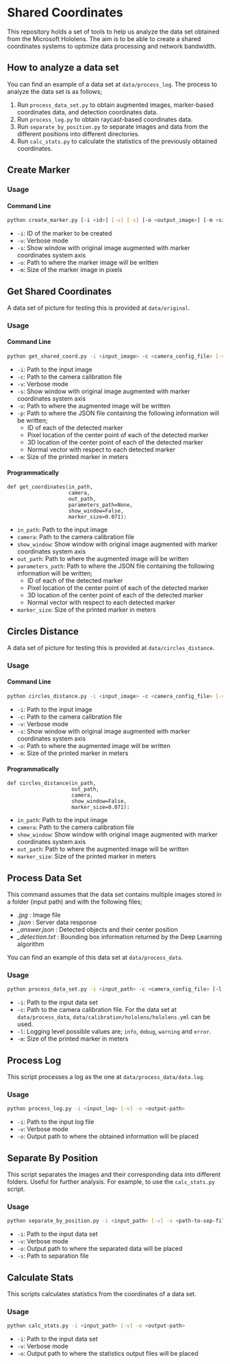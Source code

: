 # Shared Coordinates

This repository holds a set of tools to help us analyze the data set obtained from the Microsoft Hololens. The aim is to be able to create a shared coordinates systems to optimize data processing and network bandwidth.

## How to analyze a data set

You can find an example of a data set at `data/process_log`. The process to analyze the data set is as follows;

1. Run `process_data_set.py` to obtain augmented images, marker-based coordinates data, and detection coordinates data.
2. Run `process_log.py` to obtain raycast-based coordinates data.
3. Run `separate_by_position.py` to separate images and data from the different positions into different directories.
4. Run `calc_stats.py` to calculate the statistics of the previously obtained coordinates.

## Create Marker

### Usage

#### Command Line

```bash
python create_marker.py [-i <id>] [-v] [-s] [-o <output_image>] [-m <size-in-pixels>]

```

* ```-i```: ID of the marker to be created
* ```-v```: Verbose mode
* ```-s```: Show window with original image augmented with marker coordinates
  system axis
* ```-o```: Path to where the marker image will be written
* ```-m```: Size of the marker image in pixels

## Get Shared Coordinates

A data set of picture for testing this is provided at `data/original`.

### Usage

#### Command Line

```bash
python get_shared_coord.py -i <input_image> -c <camera_config_file> [-v] [-s] [-o <output_image>] [-p <params_file>] [-m <size-in-meters>]

```

* ```-i```: Path to the input image
* ```-c```: Path to the camera calibration file
* ```-v```: Verbose mode
* ```-s```: Show window with original image augmented with marker coordinates
  system axis
* ```-o```: Path to where the augmented image will be written
* ```-p```: Path to where the JSON file containing the following information
  will be written;
  * ID of each of the detected marker
  * Pixel location of the center point of each of the detected marker
  * 3D location of the center point of each of the detected marker
  * Normal vector with respect to each detected marker
* ```-m```: Size of the printed marker in meters

#### Programmatically

```
def get_coordinates(in_path,
                    camera,
                    out_path,
                    parameters_path=None,
                    show_window=False,
                    marker_size=0.071):
```

* ```in_path```: Path to the input image
* ```camera```: Path to the camera calibration file
* ```show_window```: Show window with original image augmented with marker
  coordinates system axis
* ```out_path```: Path to where the augmented image will be written
* ```parameters_path```: Path to where the JSON file containing the following
  information will be written;
  * ID of each of the detected marker
  * Pixel location of the center point of each of the detected marker
  * 3D location of the center point of each of the detected marker
  * Normal vector with respect to each detected marker
* ```marker_size```: Size of the printed marker in meters


## Circles Distance

A data set of picture for testing this is provided at `data/circles_distance`.

### Usage

#### Command Line

```bash
python circles_distance.py -i <input_image> -c <camera_config_file> [-v] [-s] [-o <output_image>] [-m <size-in-meters>]

```

* ```-i```: Path to the input image
* ```-c```: Path to the camera calibration file
* ```-v```: Verbose mode
* ```-s```: Show window with original image augmented with marker coordinates
  system axis
* ```-o```: Path to where the augmented image will be written
* ```-m```: Size of the printed marker in meters

#### Programmatically

```
def circles_distance(in_path,
                     out_path,
                     camera,
                     show_window=False,
                     marker_size=0.071):
```

* ```in_path```: Path to the input image
* ```camera```: Path to the camera calibration file
* ```show_window```: Show window with original image augmented with marker
  coordinates system axis
* ```out_path```: Path to where the augmented image will be written
* ```marker_size```: Size of the printed marker in meters

## Process Data Set

This command assumes that the data set contains multiple images stored in a folder (input path) and with the following files;

* *<image-name>.jpg* : Image file
* *<image-name>.json* : Server data response
* *<image-name>\_answer.json* : Detected objects and their center position
* *<image-name>\_detection.txt* : Bounding box information returned by the Deep Learning algorithm

You can find an example of this data set at `data/process_data`.

### Usage


```bash
python process_data_set.py -i <input_path> -c <camera_config_file> [-l <level>] [-m <marker-size-in-meters>]

```

* ```-i```: Path to the input data set
* ```-c```: Path to the camera calibration file. For the data set at `data/process_data`, `data/calibration/hololens/hololens.yml` can be used.
* ```-l```: Logging level possible values are; `info`, `debug`, `warning` and `error`.
* ```-m```: Size of the printed marker in meters

## Process Log

This script processes a log as the one at `data/process_data/data.log`.

### Usage

```bash
python process_log.py -i <input_log> [-v] -o <output-path>

```

* ```-i```: Path to the input log file
* ```-v```: Verbose mode
* ```-o```: Output path to where the obtained information will be placed

## Separate By Position

This script separates the images and their corresponding data into different folders. Useful for further analysis. For example, to use the `calc_stats.py` script.

### Usage


```bash
python separate_by_position.py -i <input_path> [-v] -s <path-to-sep-file> -o <output-path>

```

* ```-i```: Path to the input data set
* ```-v```: Verbose mode
* ```-o```: Output path to where the separated data will be placed
* ```-s```: Path to separation file

## Calculate Stats

This scripts calculates statistics from the coordinates of a data set.

### Usage


```bash
python calc_stats.py -i <input_path> [-v] -o <output-path>

```

* ```-i```: Path to the input data set
* ```-v```: Verbose mode
* ```-o```: Output path to where the statistics output files will be placed
